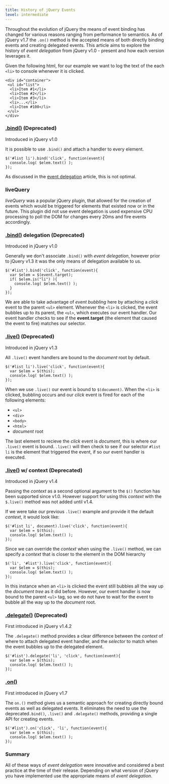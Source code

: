 ```yaml
---
title: History of jQuery Events
level: intermediate
---
```

Throughout the evolution of jQuery the means of event binding has changed for various reasons ranging from performance to semantics.  As of jQuery v1.7 the `.on()` method is the accepted means of both directly binding events and creating delegated events.  This article aims to explore the history of *event delegation* from jQuery v1.0 - present and how each version leverages it.

Given the following html, for our example we want to log the text of the each `<li>` to console whenever it is clicked.

```
<div id="container">
 <ul id="list">
  <li>Item #1</li>
  <li>Item #2</li>
  <li>Item #3</li>
  <li>...</li>
  <li>Item #100</li>
 </ul>
</div>​
```

### [.bind()](http://api.jquery.com/bind/) (Deprecated)
Introduced in jQuery v1.0

It is possible to use `.bind()` and attach a handler to every element.

```
​$('#list li').bind('click', function(event){
  console.log( $elem.text() );
});​​​​​​​​​​​​​​​​​​​​​
```
As discussed in the [event delegation](/event/event-delegation) article, this is not optimal.

### liveQuery
*liveQuery* was a popular jQuery plugin, that allowed for the creation of events which would be triggered for elements that existed now or in the future.  This plugin did not use event delegation is used expensive CPU processing to poll the DOM for changes every 20ms and fire events accordingly.


### [.bind()](http://api.jquery.com/bind/) delegation (Deprecated)
Introduced in jQuery v1.0

Generally we don't associate `.bind()` with *event delegation*, however prior to jQuery v1.3 it was the only means of delegation available to us.

```
​$('#list').bind('click', function(event){
  var $elem = $(event.target);
  if( $elem.is("li") ){
    console.log( $elem.text() );
  }
});​​​​​​​​​​​​​​​​​​​​​
```
We are able to take advantage of *event bubbling* here by attaching a *click* event to the parent `<ul>` element.  Whenever the `<li>` is clicked, the event bubbles up to its parent, the `<ul>`, which executes our event handler.  Our event handler checks to see if the **event.target** (the element that caused the event to fire) matches our selector.


### [.live()](http://api.jquery.com/live/) (Deprecated)
Introduced in jQuery v1.3

All `.live()` event handlers are bound to the *document* root by default.

```
​$('#list li').live('click', function(event){
  var $elem = $(this);
  console.log( $elem.text() );
});​​​​​​​​​​​​​​​​​​​​​
```

When we use `.live()` our event is bound to `$(document)`.  When the `<li>` is clicked, bubbling occurs and our *click* event is fired for each of the following elements:

* `<ul>`
* `<div>`
* `<body>`
* `<html>`
* *document* root

The last element to recieve the *click* event is *document*, this is where our `.live()` event is bound.  `.live()` will then check to see if our selector `#list li` is the element that triggered the event, if so our event handler is executed.


### [.live()](http://api.jquery.com/live/) w/ context (Deprecated)
Introduced in jQuery v1.4

Passing the *context* as a second optional argument to the `$()` function has been supported since v1.0.  However support for using this *context* with the `$.live()` method was not added until v1.4.

If we were take our previous `.live()` example and provide it the default *context*, it would look like:

```
​$('#list li', document).live('click', function(event){
  var $elem = $(this);
  console.log( $elem.text() );
});​​​​​​​​​​​​​​​​​​​​​
```

Since we can override the *context* when using the `.live()` method, we can specify a *context* that is closer to the element in the DOM hierarchy

```
$('li', '#list').live('click', function(event){
  var $elem = $(this);
  console.log( $elem.text() );
});​​​​​​​​​​​​​​​​​​​​​
```

In this instance when an `<li>` is clicked the event still bubbles all the way up the *document tree* as it did before.  However, our event handler is now bound to the parent `<ul>` tag, so we do not have to wait for the event to bubble all the way up to the *document* root.

### [.delegate()](http://api.jquery.com/delegate/) (Deprecated)
First introduced in jQuery v1.4.2

The `.delegate()` method provides a clear difference between the *context* of where to attach delegated event handler, and the *selector* to match when the event bubbles up to the delegated element.

```
$('#list').delegate('li', 'click', function(event){
  var $elem = $(this);
  console.log( $elem.text() );
});​​​​​​​​​​​​​​​​​​​​​
```

### [.on()](http://api.jquery.com/on/)
First introduced in jQuery v1.7

The `on.()` method gives us a semantic approach for creating directly bound events as well as delegated events.  It eliminates the need to use the deprecated`.bind()`, `.live()` and `.delegate()` methods, providing a single API for creating events.

```
$('#list').on('click', 'li', function(event){
  var $elem = $(this);
  console.log( $elem.text() );
});​​​​​​​​​​​​​​​​​​​​​
```

### Summary
All of these ways of *event delegation* were innovative and considered a best practice at the time of their release.  Depending on what version of jQuery you have implemented use the appropriate means of *event delegation*.